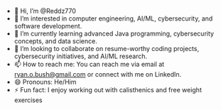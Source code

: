 - 👋 Hi, I’m @Reddz770
- 👀 I’m interested in computer engineering, AI/ML, cybersecurity, and software development.
- 🌱 I’m currently learning advanced Java programming, cybersecurity concepts, and data science.
- 💞️ I’m looking to collaborate on resume-worthy coding projects, cybersecurity initiatives, and AI/ML research.
- 📫 How to reach me: You can reach me via email at ryan.o.bush@gmail.com or connect with me on LinkedIn.
- 😄 Pronouns: He/Him
- ⚡ Fun fact: I enjoy working out with calisthenics and free weight exercises

<!---
Reddz770/Reddz770 is a ✨ special ✨ repository because its `README.md` (this file) appears on your GitHub profile.
You can click the Preview link to take a look at your changes.
--->
